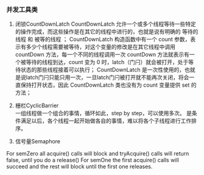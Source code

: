 ### 并发工具类

1. 闭锁CountDownLatch
CountDownLatch 允许一个或多个线程等待一些特定的操作完成，而这些操作是在其它的线程中进行的，也就是说有明确的 等待的线程 和 被等的线程 ；
CountDownLatch 构造函数中有一个 count 参数，表示有多少个线程需要被等待，对这个变量的修改是在其它线程中调用 countDown 方法，每一个不同的线程调用一次 countDown 方法就表示有一个被等待的线程到达，count 变为 0 时，latch（门闩）就会被打开，处于等待状态的那些线程接着可以执行；
CountDownLatch 是一次性使用的，也就是说latch门闩只能只用一次，一旦latch门闩被打开就不能再次关闭，将会一直保持打开状态，因此 CountDownLatch 类也没有为 count 变量提供 set 的方法；

2. 栅栏CyclicBarrier  
一组线程做一个组合的事情，循环如此，step by step，可以使用多次。
是条件满足以后，各个线程一起开始做各自的事情，难以将各个子线程进行工作排序。

3. 信号量Semaphore

For semZero all acquire() calls will block and tryAcquire() calls will return false, until you do a release()
For semOne the first acquire() calls will succeed and the rest will block until the first one releases.